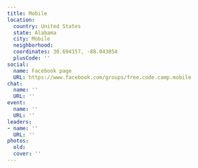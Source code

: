 ```yaml
---
title: Mobile
location:
  country: United States
  state: Alabama
  city: Mobile
  neighborhood: 
  coordinates: 30.694357, -88.043054
  plusCode: ''
social:
  name: Facebook page
  URL: https://www.facebook.com/groups/free.code.camp.mobile
chat:
  name: ''
  URL: ''
event:
  name: ''
  URL: ''
leaders:
- name: ''
  URL: ''
photos:
  old: 
  cover: ''
---
```

